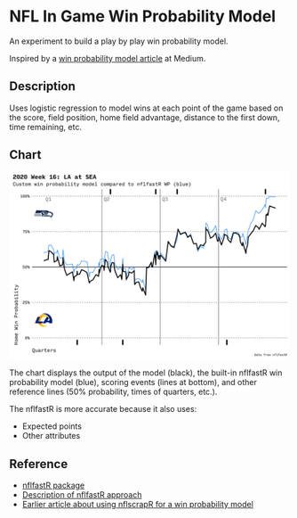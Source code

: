 # NFL In Game Win Probability Model

An experiment to build a play by play win probability model.

Inspired by a [win probability model article](https://medium.com/@technocat79/building-a-basic-in-game-win-probability-model-for-the-nfl-54600e57fe1c) at Medium.

## Description

Uses logistic regression to model wins at each point of the game based on the score, field position, home field advantage, distance to the first down, time remaining, etc.

## Chart

![In Game Win Probability](out/wp-2020_16_LA_SEA.png)

The chart displays the output of the model (black), the built-in nflfastR win probability model (blue), scoring events (lines at bottom), and other reference lines (50% probability, times of quarters, etc.).

The nflfastR is more accurate because it also uses:

- Expected points
- Other attributes

## Reference

- [nflfastR package](https://www.nflfastr.com/index.html)
- [Description of nflfastR approach](https://www.opensourcefootball.com/posts/2020-09-28-nflfastr-ep-wp-and-cp-models/)
- [Earlier article about using nflscrapR for a win probability model](https://medium.com/@technocat79/building-a-basic-in-game-win-probability-model-for-the-nfl-54600e57fe1c)

